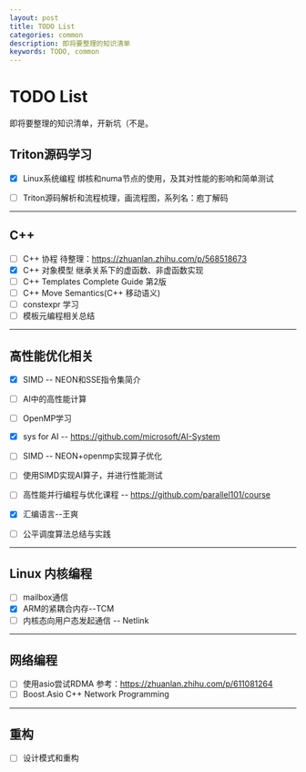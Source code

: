 ```yaml
---
layout: post
title: TODO List
categories: common
description: 即将要整理的知识清单
keywords: TODO, common
---
```

# TODO List

即将要整理的知识清单，开新坑（不是。

## Triton源码学习

- [x] Linux系统编程 绑核和numa节点的使用，及其对性能的影响和简单测试
- [ ] Triton源码解析和流程梳理，画流程图，系列名：庖丁解码


------------

## C++

- [ ] C++ 协程  待整理：https://zhuanlan.zhihu.com/p/568518673
- [x] C++ 对象模型 继承关系下的虚函数、非虚函数实现
- [ ] C++ Templates Complete Guide 第2版
- [ ] C++ Move Semantics(C++ 移动语义)
- [ ] constexpr 学习
- [ ] 模板元编程相关总结

------------

## 高性能优化相关

- [x] SIMD -- NEON和SSE指令集简介
- [ ] AI中的高性能计算
- [ ] OpenMP学习
- [x] sys for AI -- https://github.com/microsoft/AI-System
- [ ] SIMD -- NEON+openmp实现算子优化
- [ ] 使用SIMD实现AI算子，并进行性能测试
- [ ] 高性能并行编程与优化课程 -- https://github.com/parallel101/course
- [x] 汇编语言--王爽
- [ ] 公平调度算法总结与实践


-----------
## Linux 内核编程

- [ ] mailbox通信
- [x] ARM的紧耦合内存--TCM
- [ ] 内核态向用户态发起通信 -- Netlink

-----------
## 网络编程

- [ ] 使用asio尝试RDMA 参考：https://zhuanlan.zhihu.com/p/611081264
- [ ] Boost.Asio C++ Network Programming

-----------

## 重构

- [ ] 设计模式和重构 